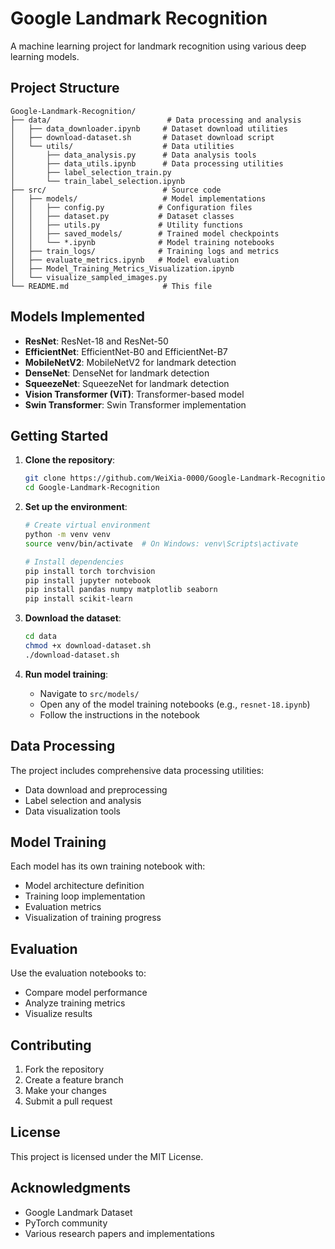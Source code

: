 # Google Landmark Recognition

A machine learning project for landmark recognition using various deep learning models.

## Project Structure

```
Google-Landmark-Recognition/
├── data/                          # Data processing and analysis
│   ├── data_downloader.ipynb     # Dataset download utilities
│   ├── download-dataset.sh       # Dataset download script
│   └── utils/                    # Data utilities
│       ├── data_analysis.py      # Data analysis tools
│       ├── data_utils.ipynb      # Data processing utilities
│       ├── label_selection_train.py
│       └── train_label_selection.ipynb
├── src/                          # Source code
│   ├── models/                   # Model implementations
│   │   ├── config.py            # Configuration files
│   │   ├── dataset.py           # Dataset classes
│   │   ├── utils.py             # Utility functions
│   │   ├── saved_models/        # Trained model checkpoints
│   │   └── *.ipynb              # Model training notebooks
│   ├── train_logs/              # Training logs and metrics
│   ├── evaluate_metrics.ipynb   # Model evaluation
│   ├── Model_Training_Metrics_Visualization.ipynb
│   └── visualize_sampled_images.py
└── README.md                     # This file
```

## Models Implemented

- **ResNet**: ResNet-18 and ResNet-50
- **EfficientNet**: EfficientNet-B0 and EfficientNet-B7
- **MobileNetV2**: MobileNetV2 for landmark detection
- **DenseNet**: DenseNet for landmark detection
- **SqueezeNet**: SqueezeNet for landmark detection
- **Vision Transformer (ViT)**: Transformer-based model
- **Swin Transformer**: Swin Transformer implementation

## Getting Started

1. **Clone the repository**:
   ```bash
   git clone https://github.com/WeiXia-0000/Google-Landmark-Recognition.git
   cd Google-Landmark-Recognition
   ```

2. **Set up the environment**:
   ```bash
   # Create virtual environment
   python -m venv venv
   source venv/bin/activate  # On Windows: venv\Scripts\activate
   
   # Install dependencies
   pip install torch torchvision
   pip install jupyter notebook
   pip install pandas numpy matplotlib seaborn
   pip install scikit-learn
   ```

3. **Download the dataset**:
   ```bash
   cd data
   chmod +x download-dataset.sh
   ./download-dataset.sh
   ```

4. **Run model training**:
   - Navigate to `src/models/`
   - Open any of the model training notebooks (e.g., `resnet-18.ipynb`)
   - Follow the instructions in the notebook

## Data Processing

The project includes comprehensive data processing utilities:
- Data download and preprocessing
- Label selection and analysis
- Data visualization tools

## Model Training

Each model has its own training notebook with:
- Model architecture definition
- Training loop implementation
- Evaluation metrics
- Visualization of training progress

## Evaluation

Use the evaluation notebooks to:
- Compare model performance
- Analyze training metrics
- Visualize results

## Contributing

1. Fork the repository
2. Create a feature branch
3. Make your changes
4. Submit a pull request

## License

This project is licensed under the MIT License.

## Acknowledgments

- Google Landmark Dataset
- PyTorch community
- Various research papers and implementations
